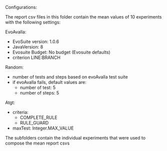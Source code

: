 Configurations:

The report csv files in this folder contain the mean values ​​of 10 experiments with the following settings:

EvoAvalla:
- EvoSuite version: 1.0.6
- JavaVersion: 8
- Evosuite Budget: No budget (Evosuite defaults)
- criterion LINE:BRANCH

Random:
- number of tests and steps based on evoAvalla test suite
- if evoAvalla fails, default values are:
    - number of test: 5
    - number of steps: 5

Atgt:
- criteria:
    - COMPLETE_RULE
    - RULE_GUARD
- maxTest: Integer.MAX_VALUE

The subfolders contain the individual experiments that were used to compose the mean report csvs
